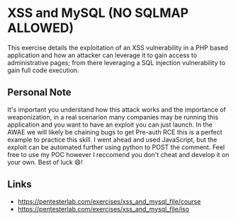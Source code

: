 # XSS and MySQL (NO SQLMAP ALLOWED)

This exercise details the exploitation of an XSS vulnerability in a PHP based application and how an attacker can leverage it to gain access to administrative pages; from there leveraging a SQL injection vulnerability to gain full code execution.

## Personal Note

It's important you understand how this attack works and the importance of weaponization, in a real scenarion many companies may be running this application and you want to have an exploit you can just launch. In the AWAE we will likely be chaining bugs to get Pre-auth RCE this is a perfect example to practice this skill. I went ahead and used JavaScript, but the exploit can be automated further using python to POST the comment. Feel free to use my POC however I reccomend you don't cheat and develop it on your own. Best of luck 😄!

## Links

- https://pentesterlab.com/exercises/xss_and_mysql_file/course
- https://pentesterlab.com/exercises/xss_and_mysql_file/iso
